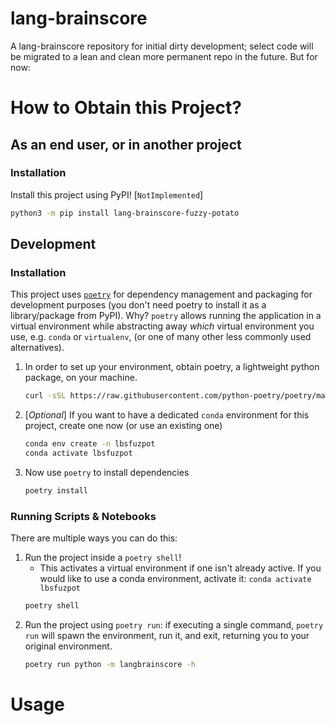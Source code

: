 # lang-brainscore
A lang-brainscore repository for initial dirty development; select code will be migrated to a lean and clean more permanent repo in the future.
But for now:


# How to Obtain this Project?

## As an end user, or in another project
### Installation
Install this project using PyPI! [`NotImplemented`]
```bash
python3 -m pip install lang-brainscore-fuzzy-potato
```

## Development
### Installation

This project uses [`poetry`](https://python-poetry.org/) for dependency management and packaging
for development purposes (you don't need poetry to install it as a library/package from PyPI). 
Why? `poetry` allows running the application in a virtual environment while abstracting away *which* 
virtual environment you use, e.g.  `conda` or `virtualenv`, (or one of many other less commonly used 
alternatives). 
<!-- In order to use `poetry` within a conda environment, follow step 2 below (and always activate the conda environment prior to using poetry 
within this project). -->

1. In order to set up your environment, obtain poetry, a lightweight python package, on your machine.
    ```bash
    curl -sSL https://raw.githubusercontent.com/python-poetry/poetry/master/get-poetry.py | python3 -
    ```
1. [*Optional*] If you want to have a dedicated `conda` environment for this project, create one now (or use an existing one)
    ```bash
    conda env create -n lbsfuzpot
    conda activate lbsfuzpot
    ```
1. Now use `poetry` to install dependencies
    ```bash
    poetry install
    ```
### Running Scripts & Notebooks

There are multiple ways you can do this:
1. Run the project inside a `poetry shell`!
    - This activates a virtual environment if one isn't already active. If you would like to use a conda environment, activate it: `conda activate lbsfuzpot`
    ```bash
    poetry shell
    ```
1. Run the project using `poetry run`: if executing a single command, `poetry run` will 
spawn the environment, run it, and exit, returning you to your original environment.
    ```bash
    poetry run python -m langbrainscore -h
    ```


# Usage